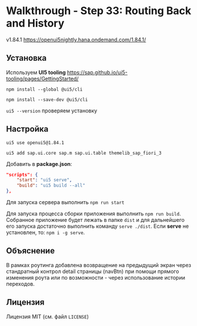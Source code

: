 # Walkthrough - Step 33: Routing Back and History

v1.84.1 https://openui5nightly.hana.ondemand.com/1.84.1/

## Установка

Используем **UI5 tooling** https://sap.github.io/ui5-tooling/pages/GettingStarted/

`npm install --global @ui5/cli`

`npm install --save-dev @ui5/cli`

`ui5 --version` проверяем установку

## Настройка

`ui5 use openui5@1.84.1`

`ui5 add sap.ui.core sap.m sap.ui.table themelib_sap_fiori_3`

Добавить в **package.json**:

```JSON
"scripts": {
    "start": "ui5 serve",
    "build": "ui5 build --all"
},
```

Для запуска сервера выполнить `npm run start`

Для запуска процесса сборки приложения выполнить `npm run build`. Собранное приложение будет лежать в папке `dist` и для дальнейшего его запуска достаточно выполнить команду `serve ./dist`. Если **serve** не установлен, то: `npm i -g serve`.

## Объяснение

В рамках роутинга добавлена возвращение на предыдущий экран через стандратный контрол detail страницы (navBtn) при помощи прямого изменения роута или по возможности - через использование истории переходов.

## Лицензия

Лицензия MIT (см. файл `LICENSE`)